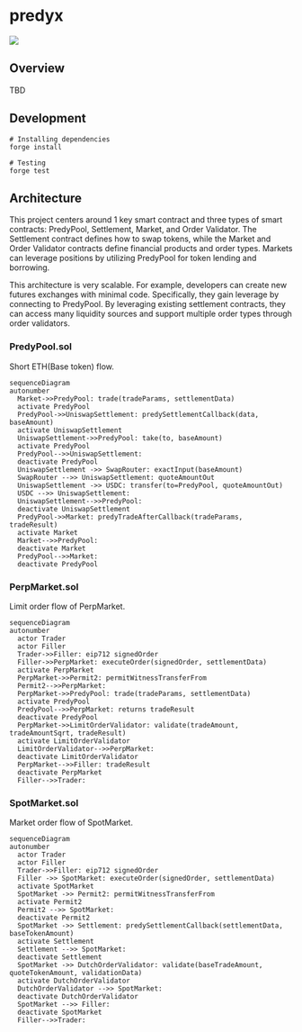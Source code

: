 predyx
=====

![](https://github.com/predyprotocol/predyx/workflows/test/badge.svg)

## Overview

TBD

## Development

```
# Installing dependencies
forge install

# Testing
forge test
```


## Architecture

This project centers around 1 key smart contract and three types of smart contracts: PredyPool, Settlement, Market, and Order Validator.
The Settlement contract defines how to swap tokens, while the Market and Order Validator contracts define financial products and order types.
Markets can leverage positions by utilizing PredyPool for token lending and borrowing. 

This architecture is very scalable. For example, developers can create new futures exchanges with minimal code. Specifically, they gain leverage by connecting to PredyPool. By leveraging existing settlement contracts, they can access many liquidity sources and support multiple order types through order validators.

### PredyPool.sol

Short ETH(Base token) flow.

```mermaid
sequenceDiagram
autonumber
  Market->>PredyPool: trade(tradeParams, settlementData)
  activate PredyPool
  PredyPool->>UniswapSettlement: predySettlementCallback(data, baseAmount)
  activate UniswapSettlement
  UniswapSettlement->>PredyPool: take(to, baseAmount)
  activate PredyPool
  PredyPool-->>UniswapSettlement: 
  deactivate PredyPool
  UniswapSettlement ->> SwapRouter: exactInput(baseAmount)
  SwapRouter -->> UniswapSettlement: quoteAmountOut
  UniswapSettlement ->> USDC: transfer(to=PredyPool, quoteAmountOut)
  USDC -->> UniswapSettlement: 
  UniswapSettlement-->>PredyPool: 
  deactivate UniswapSettlement
  PredyPool->>Market: predyTradeAfterCallback(tradeParams, tradeResult)
  activate Market
  Market-->>PredyPool: 
  deactivate Market
  PredyPool-->>Market: 
  deactivate PredyPool
```

### PerpMarket.sol

Limit order flow of PerpMarket.

```mermaid
sequenceDiagram
autonumber
  actor Trader
  actor Filler
  Trader->>Filler: eip712 signedOrder
  Filler->>PerpMarket: executeOrder(signedOrder, settlementData)
  activate PerpMarket
  PerpMarket->>Permit2: permitWitnessTransferFrom
  Permit2-->>PerpMarket: 
  PerpMarket->>PredyPool: trade(tradeParams, settlementData)
  activate PredyPool
  PredyPool-->>PerpMarket: returns tradeResult
  deactivate PredyPool
  PerpMarket->>LimitOrderValidator: validate(tradeAmount, tradeAmountSqrt, tradeResult)
  activate LimitOrderValidator
  LimitOrderValidator-->>PerpMarket: 
  deactivate LimitOrderValidator
  PerpMarket-->>Filler: tradeResult
  deactivate PerpMarket
  Filler-->>Trader: 
```

### SpotMarket.sol

Market order flow of SpotMarket.

```mermaid
sequenceDiagram
autonumber
  actor Trader
  actor Filler
  Trader->>Filler: eip712 signedOrder
  Filler ->> SpotMarket: executeOrder(signedOrder, settlementData)
  activate SpotMarket
  SpotMarket ->> Permit2: permitWitnessTransferFrom
  activate Permit2
  Permit2 -->> SpotMarket: 
  deactivate Permit2
  SpotMarket ->> Settlement: predySettlementCallback(settlementData, baseTokenAmount)
  activate Settlement
  Settlement -->> SpotMarket: 
  deactivate Settlement
  SpotMarket ->> DutchOrderValidator: validate(baseTradeAmount, quoteTokenAmount, validationData)
  activate DutchOrderValidator
  DutchOrderValidator -->> SpotMarket: 
  deactivate DutchOrderValidator
  SpotMarket -->> Filler: 
  deactivate SpotMarket
  Filler-->>Trader: 
```
